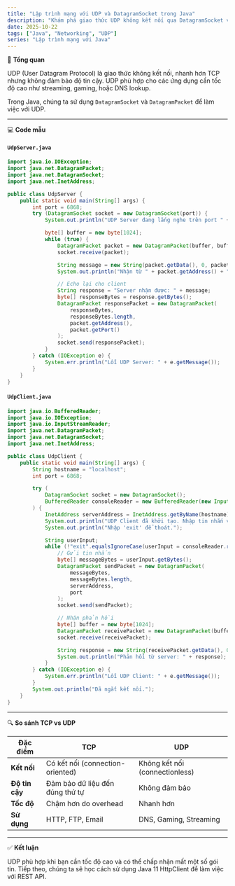 ```yaml
---
title: "Lập trình mạng với UDP và DatagramSocket trong Java"
description: "Khám phá giao thức UDP không kết nối qua DatagramSocket và DatagramPacket. So sánh sự khác biệt cốt lõi giữa UDP và TCP."
date: 2025-10-22
tags: ["Java", "Networking", "UDP"]
series: "Lập trình mạng với Java"
---
```


🧠 **Tổng quan**

UDP (User Datagram Protocol) là giao thức không kết nối, nhanh hơn TCP nhưng không đảm bảo độ tin cậy. UDP phù hợp cho các ứng dụng cần tốc độ cao như streaming, gaming, hoặc DNS lookup.

Trong Java, chúng ta sử dụng `DatagramSocket` và `DatagramPacket` để làm việc với UDP.

---

💻 **Code mẫu**

#### `UdpServer.java`

```java
import java.io.IOException;
import java.net.DatagramPacket;
import java.net.DatagramSocket;
import java.net.InetAddress;

public class UdpServer {
    public static void main(String[] args) {
        int port = 6868;
        try (DatagramSocket socket = new DatagramSocket(port)) {
            System.out.println("UDP Server đang lắng nghe trên port " + port);

            byte[] buffer = new byte[1024];
            while (true) {
                DatagramPacket packet = new DatagramPacket(buffer, buffer.length);
                socket.receive(packet);

                String message = new String(packet.getData(), 0, packet.getLength());
                System.out.println("Nhận từ " + packet.getAddress() + ": " + message);

                // Echo lại cho client
                String response = "Server nhận được: " + message;
                byte[] responseBytes = response.getBytes();
                DatagramPacket responsePacket = new DatagramPacket(
                    responseBytes,
                    responseBytes.length,
                    packet.getAddress(),
                    packet.getPort()
                );
                socket.send(responsePacket);
            }
        } catch (IOException e) {
            System.err.println("Lỗi UDP Server: " + e.getMessage());
        }
    }
}
```

#### `UdpClient.java`

```java
import java.io.BufferedReader;
import java.io.IOException;
import java.io.InputStreamReader;
import java.net.DatagramPacket;
import java.net.DatagramSocket;
import java.net.InetAddress;

public class UdpClient {
    public static void main(String[] args) {
        String hostname = "localhost";
        int port = 6868;

        try (
            DatagramSocket socket = new DatagramSocket();
            BufferedReader consoleReader = new BufferedReader(new InputStreamReader(System.in))
        ) {
            InetAddress serverAddress = InetAddress.getByName(hostname);
            System.out.println("UDP Client đã khởi tạo. Nhập tin nhắn và nhấn Enter để gửi.");
            System.out.println("Nhập 'exit' để thoát.");

            String userInput;
            while (!"exit".equalsIgnoreCase(userInput = consoleReader.readLine())) {
                // Gửi tin nhắn
                byte[] messageBytes = userInput.getBytes();
                DatagramPacket sendPacket = new DatagramPacket(
                    messageBytes,
                    messageBytes.length,
                    serverAddress,
                    port
                );
                socket.send(sendPacket);

                // Nhận phản hồi
                byte[] buffer = new byte[1024];
                DatagramPacket receivePacket = new DatagramPacket(buffer, buffer.length);
                socket.receive(receivePacket);

                String response = new String(receivePacket.getData(), 0, receivePacket.getLength());
                System.out.println("Phản hồi từ server: " + response);
            }
        } catch (IOException e) {
            System.err.println("Lỗi UDP Client: " + e.getMessage());
        }
        System.out.println("Đã ngắt kết nối.");
    }
}
```

---

🔍 **So sánh TCP vs UDP**

| Đặc điểm       | TCP                              | UDP                            |
| -------------- | -------------------------------- | ------------------------------ |
| **Kết nối**    | Có kết nối (connection-oriented) | Không kết nối (connectionless) |
| **Độ tin cậy** | Đảm bảo dữ liệu đến đúng thứ tự  | Không đảm bảo                  |
| **Tốc độ**     | Chậm hơn do overhead             | Nhanh hơn                      |
| **Sử dụng**    | HTTP, FTP, Email                 | DNS, Gaming, Streaming         |

---

✅ **Kết luận**

UDP phù hợp khi bạn cần tốc độ cao và có thể chấp nhận mất một số gói tin.
Tiếp theo, chúng ta sẽ học cách sử dụng Java 11 HttpClient để làm việc với REST API.
